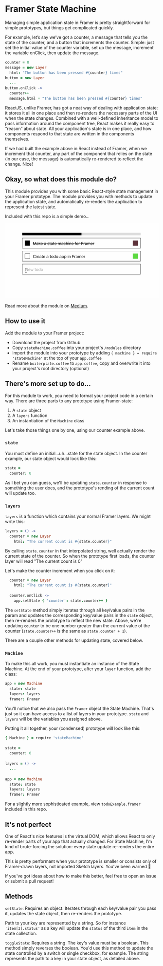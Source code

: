 # Framer State Machine

Managing simple application state in Framer is pretty straightforward for simple prototypes, but things get complicated quickly.

For example, let’s say we’ve got a counter, a message that tells you the state of the counter, and a button that increments the counter. Simple: just set the initial value of the counter variable, set up the message, increment the variable onClick, then update the message.

```coffeescript
counter = 0
message = new Layer
  html: "The button has been pressed #{counter} times"
button = new Layer
  ...
button.onClick ->
  counter++
  message.html = "The button has been pressed #{counter} times"
```

ReactJS, unlike Framer, has got a neat way of dealing with application state: it stores it all in one place and then re-renders the necessary parts of the UI when the state changes. Combined with a well-defined inheritance model to pass information around the component tree, React makes it really easy to “reason” about state. All your application's state is in one place, and how components respond to that state are written in the components themselves.

If we had built the example above in React instead of Framer, when we increment that counter, any part of the component that relies on the state (in our case, the message) is automatically re-rendered to reflect the change. Nice!

## Okay, so what does this module do?

This module provides you with some basic React-style state management in your Framer prototype. The module provides you with methods to update the application state, and automatically re-renders the application to represent the latest state.

Included with this repo is a simple demo...

![State machine demo](/demo.gif)

Read more about the module on [Medium](https://blog.framer.com/react-style-state-machine-for-framer-e1c4e7032e65#.oc8c4jawv).

## How to use it

Add the module to your Framer project:
* Download the project from Github
* Copy `stateMachine.coffee` into your project's `/modules` directory
* Import the module into your prototype by adding `{ machine } = require 'stateMachine'` at the top of your `app.coffee`
* Rename `boilerplate.coffee` to `app.coffee`, copy and overwrite it into your project's root directory (optional)

## There's more set up to do...

For this module to work, you need to format your project code in a certain way. There are three parts to any prototype using Framer-state:

1. A `state` object
2. A `layers` function
3. An instantiation of the `Machine` class

Let's take those things one by one, using our counter example above.

### `state`

You must define an initial...uh...state for the state object. In the counter example, our state object would look like this:

```coffeescript
state =
  counter: 0
```

As I bet you can guess, we'll be updating `state.counter` in response to something the user does, and the prototype's rending of the current count will update too.

### `layers`

`layers` is a function which contains your normal Framer layers. We might write this:

```coffeescript
layers = () ->
  counter = new Layer
    html: "The current count is #{state.counter}"
```

By calling `state.counter` in that interpolated string, well actually render the current state of the counter. So when the prototype first loads, the counter layer will read "The current count is 0"

Let's make the counter increment when you click on it:

```coffeescript
  counter = new Layer
    html: "The current count is #{state.counter}"

  counter.onClick ->
    app.setState { 'counter': state.counter++ }
```

The `setState` method simply iterates through all key/value pairs in the param and updates the corresponding key/value pairs in the `state` object, then re-renders the prototype to reflect the new state. Above, we're updating `counter` to be one number greater than the current value of the counter (`state.counter++` is the same as `state.counter + 1`).

There are a couple other methods for updating state, covered below.

### `Machine`

To make this all work, you must instantiate an instance of the State Machine. At the end of your prototype, after your `layer` function, add the class:

```coffeescript
app = new Machine
  state: state
  layers: layers
  framer: Framer
```

You'll notice that we also pass the `Framer` object the State Machine. That's just so it can have access to a list of layers in your prototype. `state` and `layers` will be the variables you assigned above.

Putting it all together, your (condensed) prototype will look like this:

```coffeescript
{ Machine } = require 'stateMachine'

state =
  counter: 0

layers = () ->
  ...

app = new Machine
  state: state
  layers: layers
  framer: Framer
```

For a slightly more sophisticated example, view `todoExample.framer` included in this repo.

## It's not perfect

One of React's nice features is the virtual DOM, which allows React to only re-render parts of your app that actually changed. For State Machine, I'm kind of brute-forcing the solution: every state update re-renders the entire app.

This is pretty performant when your prototype is smaller or consists only of Framer-drawn layers, not imported Sketch layers. You've been warned 🤷

If you've got ideas about how to make this better, feel free to open an issue or submit a pull request!

## Methods

`setState`: Requires an object. Iterates through each key/value pair you pass it, updates the state object, then re-renders the prototype.

Path to your key are represented by a string. So for instance `'item[3].status'` as a key will update the `status` of the third `item` in the state collection.

`toggleState`: Requires a string. The key's value must be a boolean. This method simply reverses the boolean. You'd use this method to update the state controlled by a switch or single checkbox, for example. The string represents the path to a key in your state object, as detailed above.
